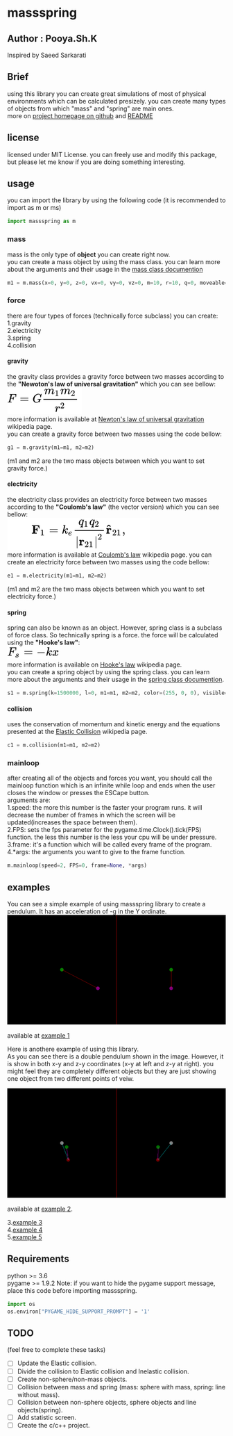 # massspring

## Author : Pooya.Sh.K

Inspired by Saeed Sarkarati

## Brief

using this library you can create great simulations of most of physical environments which can be calculated presizely. you can create many types of objects from which "mass" and "spring" are main ones.  
more on [project homepage on github](https://github.com/pooya-shams/massspring) and [README](https://github.com/pooya-shams/massspring/blob/master/massspring/README.md)

## license

licensed under MIT License.
you can freely use and modify this package, but please let me know if you are doing something interesting.

## usage

you can import the library by using the following code (it is recommended to import as m or ms)

```python
import massspring as m
```

### mass

mass is the only type of **object** you can create right now.  
you can create a mass object by using the mass class. you can learn more about the arguments and their usage in the [mass class documention](./massspring.py#mass)

```python
m1 = m.mass(x=0, y=0, z=0, vx=0, vy=0, vz=0, m=10, r=10, q=0, moveable=False, solid=True, bound=True, gravitateable=False, resistable=False, electrical=False, conductive=False, color=(0, 255, 0), visible=True)
```

### force

there are four types of forces (technically force subclass) you can create:  
1.gravity  
2.electricity  
3.spring  
4.collision  

#### gravity

the gravity class provides a gravity force between two masses according to the **"Newoton's law of universal gravitation"** which you can see bellow:  
![gravity formula](./images/gravity.svg)  
more information is available at [Newton's law of universal gravitation](https://en.wikipedia.org/wiki/Newton%27s_law_of_universal_gravitation) wikipedia page.  
you can create a gravity force between two masses using the code bellow:

```python
g1 = m.gravity(m1=m1, m2=m2)
```

(m1 and m2 are the two mass objects between which you want to set gravity force.)

#### electricity

the electricity class provides an electricity force between two masses according to the **"Coulomb's law"** (the vector version) which you can see bellow:  
![Coulomb's law](./images/Coulomb.svg)  
more information is available at [Coulomb's law](https://en.wikipedia.org/wiki/Coulomb%27s_law) wikipedia page.
you can create an electricity force between two masses using the code bellow:

```python
e1 = m.electricity(m1=m1, m2=m2)
```

(m1 and m2 are the two mass objects between which you want to set electricity force.)

#### spring

spring can also be known as an object. However, spring class is a subclass of force class. So technically spring is a force. the force will be calculated using the **"Hooke's law"**:  
![Hooke's law: F=-kx](./images/Hooke.svg)  
more information is available on [Hooke's law](https://en.wikipedia.org/wiki/Hooke%27s_law) wikipedia page.  
you can create a spring object by using the spring class. you can learn more about the arguments and their usage in the [spring class documention](./massspring.py#spring).

```python
s1 = m.spring(k=1500000, l=0, m1=m1, m2=m2, color=(255, 0, 0), visible=True)
```

#### collision

uses the conservation of momentum and kinetic energy and the equations presented at the [Elastic Collision](https://en.wikipedia.org/wiki/Elastic_collision) wikipedia page.

```python
c1 = m.collision(m1=m1, m2=m2)
```

### mainloop

after creating all of the objects and forces you want, you should call the mainloop function which is an infinite while loop and ends when the user closes the window or presses the ESCape button.  
arguments are:  
1.speed: the more this number is the faster your program runs. it will decrease the number of frames in which the screen will be updated(increases the space between them).  
2.FPS: sets the fps parameter for the pygame.time.Clock().tick(FPS) function. the less this number is the less your cpu will be under pressure.  
3.frame: it's a function which will be called every frame of the program.  
4.\*args: the arguments you want to give to the frame function.

```python
m.mainloop(speed=2, FPS=0, frame=None, *args)
```

## examples

You can see a simple example of using massspring library to create a pendulum.
It has an acceleration of -g in the Y ordinate.
!["pendulum"](./images/massspring%20(pendulum).gif)

available at [example 1](./example%201%20(pendulum).py)

Here is anothere example of using this library.</br>
As you can see there is a double pendulum shown in the image. However, it is show in both x-y and z-y coordinates (x-y at left and z-y at right). you might feel they are completely different objects but they are just showing one object from two different points of veiw.

![double pendulum](./images/massspring%20(double%20pendulum).gif)

available at [example 2](./example%202%20(double%20pendulum%203d).py).

3.[example 3]("./example%203%20(3d%20pyramid).py")  
4.[example 4](./example%204%20(rope).py)  
5.[example 5](./example%205%20(collision).py)  

## Requirements

python >= 3.6  
pygame >= 1.9.2
Note: if you want to hide the pygame support message, place this code before importing massspring.

```python
import os
os.environ["PYGAME_HIDE_SUPPORT_PROMPT"] = '1'
```

## TODO

(feel free to complete these tasks)

- [ ] Update the Elastic collision.
- [ ] Divide the collision to Elastic collision and Inelastic collision.
- [ ] Create non-sphere/non-mass objects.
- [ ] Collision between mass and spring (mass: sphere with mass, spring: line without mass).
- [ ] Collision between non-sphere objects, sphere objects and line objects(spring).
- [ ] Add statistic screen.
- [ ] Create the c/c++ project.
